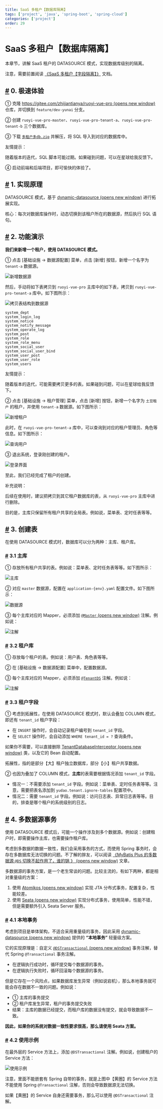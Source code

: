 ```yaml
---
title: SaaS 多租户【数据库隔离】
tags: ['project', 'java', 'spring-boot', 'spring-cloud']
categories: ['project']
order: 29
---
```

# SaaS 多租户【数据库隔离】

本章节，讲解 SaaS 租户的 DATASOURCE 模式，实现数据库级别的隔离。

 注意，需要前置阅读 [《SaaS 多租户【字段隔离】》](/saas-tenant) 文档。

 ## [#](#_0-极速体验) 0. 极速体验

 ① 克隆 [https://gitee.com/zhijiantianya/ruoyi-vue-pro  (opens new window)](https://gitee.com/zhijiantianya/ruoyi-vue-pro) 仓库，并切换到 `feature/dev-yunai` 分支。

 ② 创建 `ruoyi-vue-pro-master`、`ruoyi-vue-pro-tenant-a`、`ruoyi-vue-pro-tenant-b` 三个数据库。

 ③ 下载 [`多租户多db.zip`](/file/%E5%A4%9A%E7%A7%9F%E6%88%B7%E5%A4%9Adb.zip) 并解压，将 SQL 导入到对应的数据库中。

 友情提示：

 随着版本的迭代，SQL 脚本可能过期。如果碰到问题，可以在星球给我反馈下。

 ④ 启动前端和后端项目，即可愉快的体验了。

 ## [#](#_1-实现原理) 1. 实现原理

 DATASOURCE 模式，基于 [dynamic-datasource  (opens new window)](https://github.com/baomidou/dynamic-datasource-spring-boot-starter) 进行拓展实现。

 核心：每次对数据库操作时，动态切换到该租户所在的数据源，然后执行 SQL 语句。

 ## [#](#_2-功能演示) 2. 功能演示

 **我们来新增一个租户，使用 DATASOURCE 模式。**

 ① 点击 [基础设施 -> 数据源配置] 菜单，点击 [新增] 按钮，新增一个名字为 `tenant-a` 数据源。

 ![新增数据源](https://doc.iocoder.cn/img/Saas%E5%A4%9A%E7%A7%9F%E6%88%B7/%E7%8B%AC%E7%AB%8B%E6%95%B0%E6%8D%AE%E6%BA%90/%E6%96%B0%E5%A2%9E%E6%95%B0%E6%8D%AE%E6%BA%90.png)

 然后，手动将如下表拷贝到 `ruoyi-vue-pro` 主库中的如下表，拷贝到 `ruoyi-vue-pro-tenant-a` 库中。如下图所示：

 ![拷贝表结构到数据源](https://doc.iocoder.cn/img/Saas%E5%A4%9A%E7%A7%9F%E6%88%B7/%E7%8B%AC%E7%AB%8B%E6%95%B0%E6%8D%AE%E6%BA%90/%E6%8B%B7%E8%B4%9D%E8%A1%A8%E7%BB%93%E6%9E%84.png)

 
```
system_dept
system_login_log
system_notice
system_notify_message
system_operate_log
system_post
system_role
system_role_menu
system_social_user
system_social_user_bind
system_user_post
system_user_role
system_users

```
友情提示：

 随着版本的迭代，可能需要拷贝更多的表。如果碰到问题，可以在星球给我反馈下。

 ② 点击 [基础设施 -> 租户管理] 菜单，点击 [新增] 按钮，新增一个名字为 `土豆租户` 的租户，并使用 `tenant-a` 数据源。如下图所示：

 ![新增租户](https://doc.iocoder.cn/img/Saas%E5%A4%9A%E7%A7%9F%E6%88%B7/%E7%8B%AC%E7%AB%8B%E6%95%B0%E6%8D%AE%E6%BA%90/%E6%96%B0%E5%A2%9E%E7%A7%9F%E6%88%B7.png)

 此时，在 `ruoyi-vue-pro-tenant-a` 库中，可以查询到对应的租户管理员、角色等信息。如下图所示：

 ![查询用户](https://doc.iocoder.cn/img/Saas%E5%A4%9A%E7%A7%9F%E6%88%B7/%E7%8B%AC%E7%AB%8B%E6%95%B0%E6%8D%AE%E6%BA%90/%E6%9F%A5%E8%AF%A2%E7%94%A8%E6%88%B7.png)

 ③ 退出系统，登录刚创建的租户。

 ![登录界面](https://doc.iocoder.cn/img/Saas%E5%A4%9A%E7%A7%9F%E6%88%B7/%E7%8B%AC%E7%AB%8B%E6%95%B0%E6%8D%AE%E6%BA%90/%E7%99%BB%E5%BD%95%E7%95%8C%E9%9D%A2.png)

 至此，我们已经完成了租户的创建。

 补充说明：

 后续在使用时，建议把拷贝到其它租户数据库的表，从 `ruoyi-vue-pro` 主库中进行删除。

 目的是，主库只保留所有租户共享的全局表。例如说，菜单表、定时任表等等。

 ## [#](#_3-创建表) 3. 创建表

 在使用 DATASOURCE 模式时，数据库可以分为两种：主库、租户库。

 ### [#](#_3-1-主库) 3.1 主库

 ① 存放所有租户共享的表。例如说：菜单表、定时任务表等等。如下图所示：

 ![主库](https://doc.iocoder.cn/img/Saas%E5%A4%9A%E7%A7%9F%E6%88%B7/%E7%8B%AC%E7%AB%8B%E6%95%B0%E6%8D%AE%E6%BA%90/%E4%B8%BB%E5%BA%93.png)

 ② 对应 `master` 数据源，配置在 `application-{env}.yaml` 配置文件。如下图所示：

 ![ 数据源](https://doc.iocoder.cn/img/Saas%E5%A4%9A%E7%A7%9F%E6%88%B7/%E7%8B%AC%E7%AB%8B%E6%95%B0%E6%8D%AE%E6%BA%90/master%E6%95%B0%E6%8D%AE%E6%BA%90.png)

 ③ 每个主库对应的 Mapper，必须添加 [`@Master`  (opens new window)](https://github.com/baomidou/dynamic-datasource-spring-boot-starter/blob/master/core/src/main/java/com/baomidou/dynamic/datasource/annotation/Master.java) 注解。例如说：

 ![ 注解](https://doc.iocoder.cn/img/Saas%E5%A4%9A%E7%A7%9F%E6%88%B7/%E7%8B%AC%E7%AB%8B%E6%95%B0%E6%8D%AE%E6%BA%90/Master%E6%B3%A8%E8%A7%A3.png)

 ### [#](#_3-2-租户库) 3.2 租户库

 ① 存放每个租户的表。例如说：用户表、角色表等等。

 ② 在 [基础设施 -> 数据源配置] 菜单中，配置数据源。

 ③ 每个主库对应的 Mapper，必须添加 [`@TenantDS`](TODO) 注解。例如说：

 ![ 注解](https://doc.iocoder.cn/img/Saas%E5%A4%9A%E7%A7%9F%E6%88%B7/%E7%8B%AC%E7%AB%8B%E6%95%B0%E6%8D%AE%E6%BA%90/TenantDS%E6%B3%A8%E8%A7%A3.png)

 ### [#](#_3-3-租户字段) 3.3 租户字段

 ① 考虑到拓展性，在使用 DATASOURCE 模式时，默认会叠加 COLUMN 模式，即还有 `tenant_id` 租户字段：

 * 在 `INSERT` 操作时，会自动记录租户编号到 `tenant_id` 字段。
* 在 `SELECT` 操作时，会自动添加 `WHERE tenant_id = ?` 查询条件。

 如果你不需要，可以直接删除 [TenantDatabaseInterceptor  (opens new window)](https://github.com/YunaiV/ruoyi-vue-pro/blob/master/yudao-framework/yudao-spring-boot-starter-biz-tenant/src/main/java/cn/iocoder/yudao/framework/tenant/core/db/TenantDatabaseInterceptor.java) 类，以及它的 Bean 自动配置。

 拓展性，指的是部分【大】租户独立数据库，部分【小】租户共享数据。

 ② 也因为叠加了 COLUMN 模式，**主库**的表需要根据情况添加 `tenant_id` 字段。

 * 情况一：不需要添加 `tenant_id` 字段。例如说：菜单表、定时任务表等等。注意，需要把表名添加到 `yudao.tenant.ignore-tables` 配置项中。
* 情况二：需要 `tenant_id` 字段。例如说：访问日志表、异常日志表等等。目的，排查是哪个租户的系统级别的日志。

 ## [#](#_4-多数据源事务) 4. 多数据源事务

 使用 DATASOURCE 模式后，可能一个操作涉及到多个数据源。例如说：创建租户时，即需要操作主库，也需要操作租户库。

 考虑到多数据的数据一致性，我们会采用事务的方式，而使用 Spring 事务时，会存在多数据库无法切换的问题。不了解的胖友，可以阅读 [《MyBatis Plus 的多数据源 `@DS` 切换不起作用了，谁的锅 》  (opens new window)](https://zhuanlan.zhihu.com/p/410915221) 文章。

 多数据源的事务方案，是一个老生常谈的问题。比较主流的，有如下两种，都是相对重量级的方案：

 1. 使用 [Atomikos  (opens new window)](https://cloud.tencent.com/developer/article/1436662) 实现 JTA 分布式事务，配置复杂，性能较差。
2. 使用 [Seata  (opens new window)](https://www.iocoder.cn/Seata/install/) 实现分布式事务，使用简单，性能不错，但是需要额外引入 Seata Server 服务。

 ### [#](#_4-1-本地事务) 4.1 本地事务

 考虑到项目是单体架构，不适合采用重量级的事务，因此采用 [dynamic-datasource  (opens new window)](https://github.com/baomidou/dynamic-datasource-spring-boot-starter) 提供的 **“本地事务”** 轻量级方案。

 它的实现原理是：自定义 [`@DSTransactional`  (opens new window)](https://github.com/baomidou/dynamic-datasource-spring-boot-starter/blob/master/core/src/main/java/com/baomidou/dynamic/datasource/annotation/DSTransactional.java) 事务注解，替代 Spring `@Transactional` 事务注解。

 * 在逻辑执行成功时，循环提交每个数据源的事务。
* 在逻辑执行失败时，循环回滚每个数据源的事务。

 但是它存在一个风险点，如果数据库发生异常（例如说宕机），那么本地事务就可能会存在数据不一致的问题。例如说：

 * ① 主库的事务提交
* ② 租户库发生异常，租户的事务提交失败
* 结果：主库的数据已经提交，而租户库的数据没有提交，就会导致数据不一致。

 **因此，如果你的系统对数据一致性要求很高，那么请使用 Seata 方案。**

 ### [#](#_4-2-使用示例) 4.2 使用示例

 在最外层的 Service 方法上，添加 `@DSTransactional` 注解。例如说，创建租户的 Service 方法：

 ![使用示例](https://doc.iocoder.cn/img/Saas%E5%A4%9A%E7%A7%9F%E6%88%B7/%E7%8B%AC%E7%AB%8B%E6%95%B0%E6%8D%AE%E6%BA%90/%E6%9C%AC%E5%9C%B0%E4%BA%8B%E5%8A%A1%E7%9A%84%E4%BD%BF%E7%94%A8%E7%A4%BA%E4%BE%8B.png)

 注意，里面不能嵌套有 Spring 自带的事务，就是上图中【黄圈】的 Service 方法不能使用 Spring `@Transactional` 注解，否则会导致数据源无法切换。

 如果【黄圈】的 Service 自身还需要事务，那么可以使用 `@DSTransactional` 注解。

